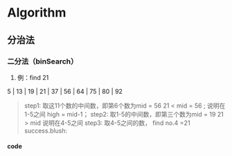 # Algorithm
## 分治法
### 二分法（binSearch）
  1. 例：find 21  
  
   5 | 13 | 19 | 21 | 37 | 56 | 64 | 75 | 80 | 92  
> step1: 取这11个数的中间数，即第6个数为mid = 56
        21 < mid = 56 ; 说明在1-5之间 high = mid-1；
  step2: 取1-5的中间数，即第三个数为mid = 19 
        21 > mid 说明在4-5之间
  step3: 取4-5之间的数，
        find no.4 =21 success.blush: 
#### code    
